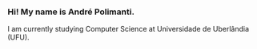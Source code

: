 ### Hi! My name is André Polimanti.

I am currently studying Computer Science at Universidade de Uberlândia (UFU).

